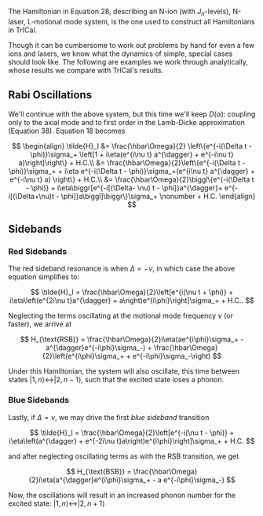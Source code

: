 The Hamiltonian in Equation 28, describing an N-ion (with $J_n$-levels), N-laser, L-motional mode system, is the one used to construct all Hamiltonians in TrICal.

Though it can be cumbersome to work out problems by hand for even a few ions and lasers, we know what the dynamics of simple, special cases should look like. The following are examples we work through analytically, whose results we compare with TrICal's results.

## Rabi Oscillations

We'll continue with the above system, but this time we'll keep $D(\alpha)$: coupling only to the axial mode and to first order in the Lamb-Dicke approximation (Equation 38). Equation 18 becomes

$$
    \begin{align}
    \tilde{H}_I &= \frac{\hbar\Omega}{2} \left\{e^{-i(\Delta t - \phi)}\sigma_+ \left[1 + i\eta(e^{i\nu t} a^{\dagger} + e^{-i\nu t} a)\right]\right\} + H.C.\\
    &= \frac{\hbar\Omega}{2}\left\{e^{-i(\Delta t - \phi)}\sigma_+ + i\eta e^{-i(\Delta t - \phi)}\sigma_+(e^{i\nu t} a^{\dagger} + e^{-i\nu t} a) \right\} + H.C.\\
    &= \frac{\hbar\Omega}{2}\biggl\{e^{-i(\Delta t - \phi)} + i\eta\biggr[e^{-i[(\Delta- \nu) t - \phi]}a^{\dagger}+ e^{-i[(\Delta+\nu)t - \phi]}a\biggl]\biggr\}\sigma_+  \nonumber + H.C.
    \end{align}
$$

## Sidebands

### Red Sidebands

The red sideband resonance is when $\Delta = -\nu$, in which case the above equation simplifies to:

$$
    \tilde{H}_I = \frac{\hbar\Omega}{2}\left[e^{i(\nu t + \phi)} + i\eta\left(e^{2i\nu t}a^{\dagger} + a\right)e^{i\phi}\right]\sigma_+ + H.C..
$$

Neglecting the terms oscillating at the motional mode frequency $\nu$ (or faster), we arrive at

$$
    H_{\text{RSB}} = \frac{\hbar\Omega}{2}i\eta(ae^{i\phi}\sigma_+ - a^{\dagger}e^{-i\phi}\sigma_-) + \frac{\hbar\Omega}{2}\left(e^{i\phi}\sigma_+ + e^{-i\phi}\sigma_-\right)
$$

Under this Hamiltonian, the system will also oscillate, this time between states $|1, n\rangle \leftrightarrow |2, n-1\rangle$, such that the excited state loses a phonon.

### Blue Sidebands

Lastly, if $\Delta = \nu$, we may drive the first _blue sideband_ transition

$$
    \tilde{H}_I = \frac{\hbar\Omega}{2}\left[e^{-i(\nu t - \phi)} + i\eta\left(a^{\dagger} + e^{-2i\nu t}a\right)e^{i\phi}\right]\sigma_+ + H.C.
$$

and after neglecting oscillating terms as with the RSB transition, we get

$$
    H_{\text{BSB}} = \frac{\hbar\Omega}{2}i\eta(a^{\dagger}e^{i\phi}\sigma_+ - a e^{-i\phi}\sigma_-)
$$

Now, the oscillations will result in an increased phonon number for the excited state: $|1, n\rangle \leftrightarrow |2, n+1 \rangle$
